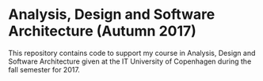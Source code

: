 Analysis, Design and Software Architecture (Autumn 2017)
=======

This repository contains code to support my course in Analysis, Design and Software Architecture given at the IT University of Copenhagen during the fall semester for 2017.
